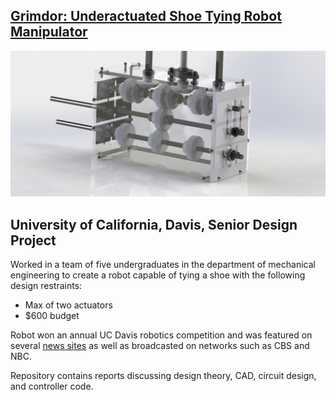 ## [Grimdor: Underactuated Shoe Tying Robot Manipulator](https://www.youtube.com/watch?v=erNi07dH5pw)
![](Final_Render/gb1_image.JPG)
## University of California, Davis, Senior Design Project</br>

Worked in a team of five undergraduates in the department of mechanical engineering to create a robot capable of tying a shoe with the following design restraints:
- Max of two actuators
- $600 budget

Robot won an annual UC Davis robotics competition and was featured on several [news sites](https://github.com/QuantuMope/grimdor-shoe-tying-robot/blob/master/shoe-tying-robot-press.txt) as well as broadcasted on networks such as CBS and NBC. </br>

Repository contains reports discussing design theory, CAD, circuit design, and controller code. </br>
